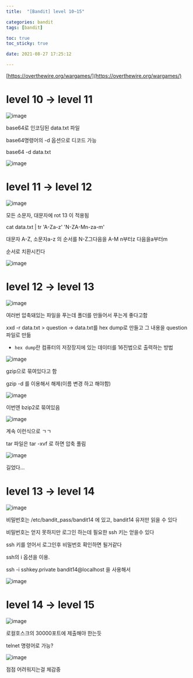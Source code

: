 ```yaml
---
title:  "[Bandit] level 10~15"

categories: bandit
tags: [bandit]

toc: true
toc_sticky: true

date: 2021-08-27 17:25:12

---
```


[https://overthewire.org/wargames/](https://overthewire.org/wargames/)

# level 10 → level 11

![image](https://user-images.githubusercontent.com/69203345/131080351-2efa0ce8-0b91-47c0-934d-8cc8078797d8.png)

base64로 인코딩된 data.txt 파일

base64명령어의 -d 옵션으로 디코드 가능

base64 -d data.txt

![image](https://user-images.githubusercontent.com/69203345/131081121-b05c4df5-9c9f-4589-a229-1fddb5aa9a38.png)

# level 11 → level 12

![image](https://user-images.githubusercontent.com/69203345/131081298-5ba82547-a364-4205-bcb4-925d93dfb353.png)

모든 소문자, 대문자에 rot 13 이 적용됨

cat data.txt | tr 'A-Za-z' 'N-ZA-Mn-za-m'

대문자 A-Z, 소문자a-z 의 순서를 N-Z그다음을 A-M n부터z 다음을a부터m

순서로 치환시킨다

![image](https://user-images.githubusercontent.com/69203345/131082588-c2fb41f9-4afd-45b4-9c97-a36bc5050d52.png)

# level 12 → level 13

![image](https://user-images.githubusercontent.com/69203345/131083557-e59f767d-5c7e-412c-a825-70b1ed7bb9c9.png)

여러번 압축돼있는 파일을 푸는데 폴더를 만들어서 푸는게 좋다고함

xxd -r data.txt > question → data.txt를 hex dump로 만들고 그 내용을 question 파일로 만듦

- `hex dump`란 컴퓨터의 저장장지에 있는 데이터를 16진법으로 출력하는 방법

![image](https://user-images.githubusercontent.com/69203345/131088795-24384233-2c70-4d07-8829-8ad6f2b52f48.png)

gzip으로 묶여있다고 함 

gzip -d 를 이용해서 해제(이름 변경 하고 해야함)

![image](https://user-images.githubusercontent.com/69203345/131089990-4265d202-fef6-418a-a653-8f58307905df.png)

이번엔 bzip2로 묶여있음

![image](https://user-images.githubusercontent.com/69203345/131090711-474e053b-188e-4207-9b41-9103fc9c265f.png)

계속 이런식으로 ㄱㄱ

tar 파일은 tar -xvf 로 하면 압축 풀림

![image](https://user-images.githubusercontent.com/69203345/131092270-caaf9783-e781-4780-9938-b78d0ebfb91e.png)

길었다...

# level 13 → level 14

![image](https://user-images.githubusercontent.com/69203345/131092635-13aa67d8-6c0e-4cee-be4d-4c8b27b45a0c.png)

비밀번호는 /etc/bandit_pass/bandit14 에 있고, bandit14 유저만 읽을 수 있다

비밀번호는 얻지 못하지만 로그인 하는데 필요한 ssh 키는 얻을수 있다

ssh 키를 얻어서 로그인후 비밀번호 확인하면 될거같다

ssh의 i 옵션을 이용.

ssh -i sshkey.private bandit14@localhost 을 사용해서 

![image](https://user-images.githubusercontent.com/69203345/131096181-aa5e8fab-aa75-48c6-a890-24bf84938b8d.png)

# level 14 → level 15

![image](https://user-images.githubusercontent.com/69203345/131096243-19808c26-20d1-4895-95df-225dc9495c35.png)

로컬호스크의 30000포트에 제출해야 한는듯

telnet 명령어로 가능?

![image](https://user-images.githubusercontent.com/69203345/131097010-5e704d9b-c972-4071-b7d9-182ae4f2dc4f.png)

점점 어려워지는걸 체감중